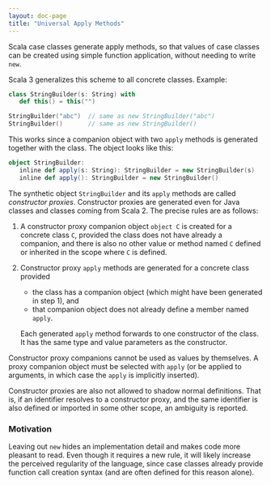 ```yaml
---
layout: doc-page
title: "Universal Apply Methods"
---
```


Scala case classes generate apply methods, so that values of case classes can be created using simple
function application, without needing to write `new`.

Scala 3 generalizes this scheme to all concrete classes. Example:

```scala
class StringBuilder(s: String) with
   def this() = this("")

StringBuilder("abc")  // same as new StringBuilder("abc")
StringBuilder()       // same as new StringBuilder()
```

This works since a companion object with two `apply` methods
is generated together with the class. The object looks like this:

```scala
object StringBuilder:
   inline def apply(s: String): StringBuilder = new StringBuilder(s)
   inline def apply(): StringBuilder = new StringBuilder()
```

The synthetic object `StringBuilder` and its `apply` methods are called _constructor proxies_.
Constructor proxies are generated even for Java classes and classes coming from Scala 2.
The precise rules are as follows:

 1. A constructor proxy companion object `object C` is created for a concrete class `C`,
    provided the class does not have already a companion, and there is also no other value
    or method named `C` defined or inherited in the scope where `C` is defined.

 2. Constructor proxy `apply` methods are generated for a concrete class provided

    - the class has a companion object (which might have been generated in step 1), and
    - that companion object does not already define a member named `apply`.

    Each generated `apply` method forwards to one constructor of the class. It has the
    same type and value parameters as the constructor.

Constructor proxy companions cannot be used as values by themselves. A proxy companion object must
be selected with `apply` (or be applied to arguments, in which case the `apply` is implicitly
inserted).

Constructor proxies are also not allowed to shadow normal definitions. That is,
if an identifier resolves to a constructor proxy, and the same identifier is also
defined or imported in some other scope, an ambiguity is reported.

### Motivation

Leaving out `new` hides an implementation detail and makes code more pleasant to read. Even though
it requires a new rule, it will likely increase the perceived regularity of the language, since case
classes already provide function call creation syntax (and are often defined for this reason alone).
